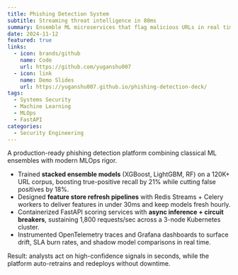 ```yaml
---
title: Phishing Detection System
subtitle: Streaming threat intelligence in 80ms
summary: Ensemble ML microservices that flag malicious URLs in real time, deployed across Kubernetes with autoscaling and Redis-backed feature stores.
date: 2024-11-12
featured: true
links:
  - icon: brands/github
    name: Code
    url: https://github.com/yuganshu007
  - icon: link
    name: Demo Slides
    url: https://yuganshu007.github.io/phishing-detection-deck/
tags:
  - Systems Security
  - Machine Learning
  - MLOps
  - FastAPI
categories:
  - Security Engineering
---
```


A production-ready phishing detection platform combining classical ML ensembles with modern MLOps rigor.

- Trained **stacked ensemble models** (XGBoost, LightGBM, RF) on a 120K+ URL corpus, boosting true-positive recall by 21% while cutting false positives by 18%.
- Designed **feature store refresh pipelines** with Redis Streams + Celery workers to deliver features in under 30ms and keep models fresh hourly.
- Containerized FastAPI scoring services with **async inference + circuit breakers**, sustaining 1,800 requests/sec across a 3-node Kubernetes cluster.
- Instrumented OpenTelemetry traces and Grafana dashboards to surface drift, SLA burn rates, and shadow model comparisons in real time.

Result: analysts act on high-confidence signals in seconds, while the platform auto-retrains and redeploys without downtime.

<!--more-->
